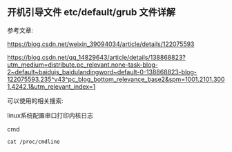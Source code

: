 ## 开机引导文件 etc/default/grub 文件详解

参考文章:

https://blog.csdn.net/weixin_39094034/article/details/122075593

https://blog.csdn.net/qq_14829643/article/details/138868823?utm_medium=distribute.pc_relevant.none-task-blog-2~default~baidujs_baidulandingword~default-0-138868823-blog-122075593.235^v43^pc_blog_bottom_relevance_base2&spm=1001.2101.3001.4242.1&utm_relevant_index=1

可以使用的相关搜索:

linux系统配置串口打印内核日志



cmd

```
cat /proc/cmdline
```



